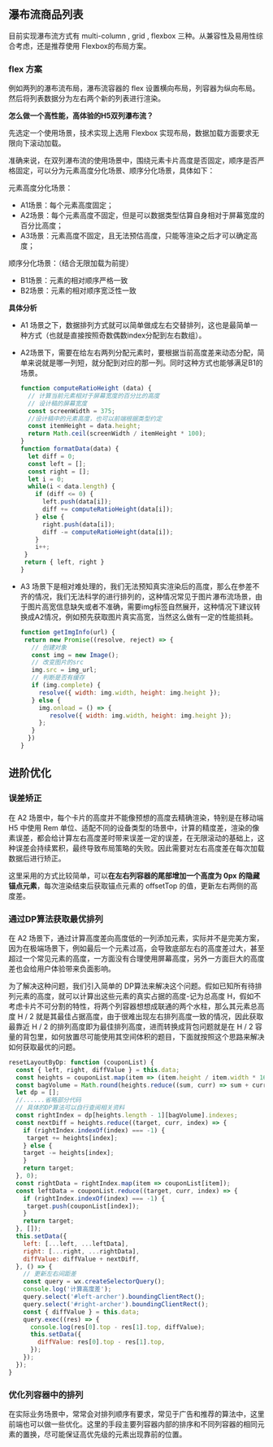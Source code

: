 ## 瀑布流商品列表

目前实现瀑布流方式有 multi-column , grid , flexbox 三种。从兼容性及易用性综合考虑，还是推荐使用 Flexbox的布局方案。

### flex 方案

例如两列的瀑布流布局，瀑布流容器的 flex 设置横向布局，列容器为纵向布局。然后将列表数据分为左右两个新的列表进行渲染。

**怎么做一个高性能，高体验的H5双列瀑布流？**

先选定一个使用场景，技术实现上选用 Flexbox 实现布局，数据加载方面要求无限向下滚动加载。

准确来说，在双列瀑布流的使用场景中，围绕元素卡片高度是否固定，顺序是否严格固定，可以分为元素高度分化场景、顺序分化场景，具体如下：

元素高度分化场景：

- A1场景：每个元素高度固定；
- A2场景：每个元素高度不固定，但是可以数据类型估算自身相对于屏幕宽度的百分比高度；
- A3场景：元素高度不固定，且无法预估高度，只能等渲染之后才可以确定高度；

顺序分化场景：（结合无限加载为前提）

- B1场景：元素的相对顺序严格一致
- B2场景：元素的相对顺序宽泛性一致

**具体分析**

- A1 场景之下，数据排列方式就可以简单做成左右交替排列，这也是最简单一种方式（也就是直接按照奇数偶数index分配到左右数组）。

- A2场景下，需要在给左右两列分配元素时，要根据当前高度差来动态分配，简单来说就是哪一列短，就分配到对应的那一列。同时这种方式也能够满足B1的场景。

  ```js
  function computeRatioHeight (data) {  
    // 计算当前元素相对于屏幕宽度的百分比的高度 
    // 设计稿的屏幕宽度  
    const screenWidth = 375;  
    //设计稿中的元素高度，也可以前端根据类型约定  
    const itemHeight = data.height;   
    return Math.ceil(screenWidth / itemHeight * 100);
  }
  function formatData(data) {
    let diff = 0; 
    const left = []; 
    const right = []; 
    let i = 0; 
    while(i < data.length) {  
      if (diff <= 0) {    
        left.push(data[i]);   
        diff += computeRatioHeight(data[i]);  
      } else {    
        right.push(data[i]);   
        diff -= computeRatioHeight(data[i]); 
      }    
      i++; 
   } 
   return { left, right }
  }
  ```

- A3 场景下是相对难处理的，我们无法预知真实渲染后的高度，那么在参差不齐的情况，我们无法科学的进行排列的，这种情况常见于图片瀑布流场景，由于图片高宽信息缺失或者不准确，需要img标签自然展开，这种情况下建议转换成A2情况，例如预先获取图片真实高宽，当然这么做有一定的性能损耗。

  ```js
  function getImgInfo(url) { 
   return new Promise((resolve, reject) => { 
     // 创建对象   
     const img = new Image();  
     // 改变图片的src  
     img.src = img_url;  
     // 判断是否有缓存  
     if (img.complete) {   
       resolve({ width: img.width, height: img.height });  
     } else {     
       img.onload = () => {   
          resolve({ width: img.width, height: img.height }); 
       };  
     } 
    })
  }
  ```

## 进阶优化

### 误差矫正

在 A2 场景中，每个卡片的高度并不能像预想的高度去精确渲染，特别是在移动端 H5 中使用 Rem 单位、适配不同的设备类型的场景中，计算的精度差，渲染的像素误差，都会给计算左右高度差时带来误差一定的误差，在无限滚动的基础上，这种误差会持续累积，最终导致布局策略的失败。因此需要对左右高度差在每次加载数据后进行矫正。

这里采用的方式比较简单，可以**在左右列容器的尾部增加一个高度为 0px 的隐藏锚点元素**，每次渲染结束后获取锚点元素的 offsetTop 的值，更新左右两侧的高度差。

### 通过DP算法获取最优排列

在 A2 场景下，通过计算高度差向高度低的一列添加元素，实际并不是完美方案，因为在极端场景下，例如最后一个元素过高，会导致底部左右的高度差过大，甚至超过一个常见元素的高度，一方面没有合理使用屏幕高度，另外一方面巨大的高度差也会给用户体验带来负面影响。

为了解决这种问题，我们引入简单的 DP算法来解决这个问题。假如已知所有待排列元素的高度，就可以计算出这些元素的真实占据的高度-记为总高度 H，假如不考虑卡片不可分割的特性，将两个列容器想想成联通的两个水柱，那么其元素总高度 H / 2 就是其最佳占据高度，由于很难出现左右排列高度一致的情况，因此获取最靠近 H / 2 的排列高度即为最佳排列高度，进而转换成背包问题就是在 H / 2 容量的背包里，如何放置尽可能使用其空间体积的题目，下面就按照这个思路来解决如何获取最优的问题。

```js
resetLayoutByDp: function (couponList) {  
  const { left, right, diffValue } = this.data;   
  const heights = couponList.map(item => (item.height / item.width * 160 + 77));  
  const bagVolume = Math.round(heights.reduce((sum, curr) => sum + curr, diffValue) / 2);  
  let dp = [];  
  //......省略部分代码 
  // 具体的DP算法可以自行查阅相关资料  
  const rightIndex = dp[heights.length - 1][bagVolume].indexes;  
  const nextDiff = heights.reduce((target, curr, index) => {   
    if (rightIndex.indexOf(index) === -1) {    
     target += heights[index];  
    } else {     
    target -= heights[index];   
    }    
    return target;  
  }, 0);   
  const rightData = rightIndex.map(item => couponList[item]);   
  const leftData = couponList.reduce((target, curr, index) => {   
    if (rightIndex.indexOf(index) === -1) {    
     target.push(couponList[index]);   
    }    
    return target;  
  }, []);  
  this.setData({    
    left: [...left, ...leftData],  
    right: [...right, ...rightData],   
    diffValue: diffValue + nextDiff,  
  }, () => {     
    // 更新左右间距差  
    const query = wx.createSelectorQuery();   
    console.log('计算高度差');   
    query.select('#left-archer').boundingClientRect();   
    query.select('#right-archer').boundingClientRect();   
    const { diffValue } = this.data;    
    query.exec((res) => {     
      console.log(res[0].top - res[1].top, diffValue);   
      this.setData({      
        diffValue: res[0].top - res[1].top,    
      });  
    });  
  });
}
```

### 优化列容器中的排列

在实际业务场景中，常常会对排列顺序有要求，常见于广告和推荐的算法中，这里前端也可以做一些优化。这里的手段主要列容器内部的排序和不同列容器的相同元素的置换，尽可能保证高优先级的元素出现靠前的位置。